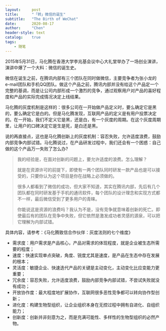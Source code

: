 ```yaml
---
layout:     post
title:      "「转」微信的诞生"
subtitle:   "The Birth of WeChat"
date:       2020-08-17
author:     "Chen"
header-style: text
catalog:    true
tags:
    - 随笔
---
```


2015年5月31日，马化腾在香港大学李兆基会议中心大礼堂举办了一场创业演讲，演讲中爆了一个大料：微信的诞生史。

微信在诞生之前，在腾讯内部有三个团队在同时做微信，主要竞争者为张小龙的e-mail团队和手机QQ团队。做这个产品之前，腾讯内部并没有给这个产品定一个完整的基调，而是让公司内部形成一个激烈的竞争，通过观察用户对产品的喜好程度和产品的实际完成情况决定上线结果。

马化腾的灰度机制是这样的：很多公司在一开始做产品定义时，要么确定它是黑的，要么确定它是白的。但是马化腾发现，互联网产品的定义是有用户投票决定的。在一开始，我们不定义它是黑，还是白，有一个灰度的周期。在这个灰度周期里，让用户的口碑决定它是生是死，是白还是黑。

说的再直接点，这也是马化腾创新上的灰度机制：容忍失败，允许适度浪费，鼓励内部竞争内部试错。马化腾说过，在产品研发过程中，我们还会有一个困惑：自己做的这个产品万一失败了怎么办?




> 我的经验是，在面对创新的问题上，要允许适度的浪费。怎么理解？
>
> 
>
> 就是在资源许可的前提下，即使有一两个团队同时研发一款产品也是可以接受的，只要你认为这个项目是你在战略上必须做的。
>
> 
>
> 很多人都看到了微信的成功，但大家不知道，其实在腾讯内部，先后有几个团队都在同时研发基于手机的通讯软件，每个团队的设计理念和实现方式都不一样，最后微信受到了更多用户的青睐。
>
> 
>
> 你能说这是资源的浪费吗？我认为不是，没有竞争就意味着创新的死亡。即使最后有的团队在竞争中失败，但它依然是激发成功者灵感的源泉，可以把它理解为内部试错。



具体内容，请参考：《马化腾致信合作伙伴：灰度法则的七个维度》

- 需求度：用户需求是产品核心，产品对需求的体现程度，就是企业被生态所需要的程度；
- 速度：快速实现单点突破，角度、锐度尤其是速度，是产品在生态中存在发展的根本；
- 灵活度：敏捷企业、快速迭代产品的关键是主动变化，主动变化比应变能力更重要；
- 冗余度：容忍失败，允许适度浪费，鼓励内部竞争内部试错，不尝试失败就没有成功；
- 开放协作度：最大程度地扩展协作，互联网很多恶性竞争都可以转向协作型创新；
- 进化度：构建生物型组织，让企业组织本身在无控过程中拥有自进化、自组织能力；
- 创新度：创新并非刻意为之，而是充满可能性、多样性的生物型组织的必然产物。